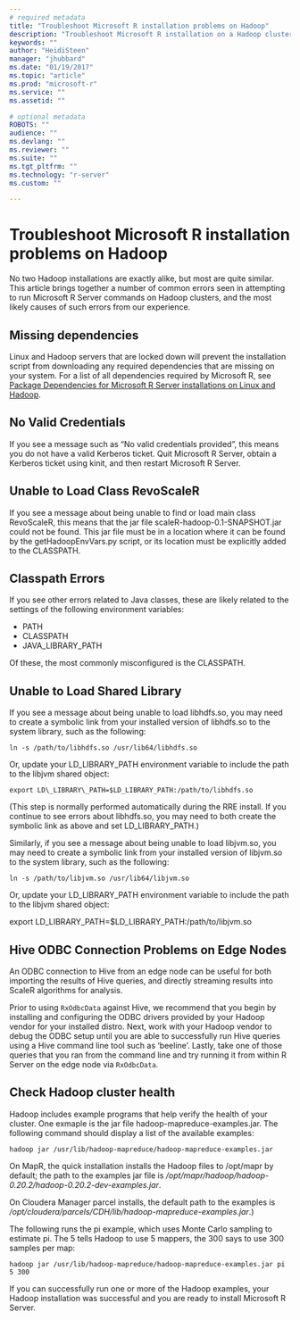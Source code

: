 ```yaml
---
# required metadata
title: "Troubleshoot Microsoft R installation problems on Hadoop"
description: "Troubleshoot Microsoft R installation on a Hadoop cluster."
keywords: ""
author: "HeidiSteen"
manager: "jhubbard"
ms.date: "01/19/2017"
ms.topic: "article"
ms.prod: "microsoft-r"
ms.service: ""
ms.assetid: ""

# optional metadata
ROBOTS: ""
audience: ""
ms.devlang: ""
ms.reviewer: ""
ms.suite: ""
ms.tgt_pltfrm: ""
ms.technology: "r-server"
ms.custom: ""

---
```

# Troubleshoot Microsoft R installation problems on Hadoop

No two Hadoop installations are exactly alike, but most are quite similar. This article brings together a number of common errors seen in attempting to run Microsoft R Server commands on Hadoop clusters, and the most likely causes of such errors from our experience.

## Missing dependencies

Linux and Hadoop servers that are locked down will prevent the installation script from downloading any required dependencies that are missing on your system. For a list of all dependencies required by Microsoft R, see [Package Dependencies for Microsoft R Server installations on Linux and Hadoop](../rserver-install-linux-hadoop-packages.md).

## No Valid Credentials

If you see a message such as “No valid credentials provided”, this means you do not have a valid Kerberos ticket. Quit Microsoft R Server, obtain a Kerberos ticket using kinit, and then restart Microsoft R Server.

## Unable to Load Class RevoScaleR

If you see a message about being unable to find or load main class RevoScaleR, this means that the jar file scaleR-hadoop-0.1-SNAPSHOT.jar could not be found. This jar file must be in a location where it can be found by the getHadoopEnvVars.py script, or its location must be explicitly added to the CLASSPATH.

## Classpath Errors

If you see other errors related to Java classes, these are likely related to the settings of the following environment variables:

- PATH
- CLASSPATH
- JAVA\_LIBRARY\_PATH

Of these, the most commonly misconfigured is the CLASSPATH.

## Unable to Load Shared Library

If you see a message about being unable to load libhdfs.so, you may need to create a symbolic link from your installed version of libhdfs.so to the system library, such as the following:

	ln -s /path/to/libhdfs.so /usr/lib64/libhdfs.so

Or, update your LD\_LIBRARY\_PATH environment variable to include the path to the libjvm shared object:

	export LD\_LIBRARY\_PATH=$LD_LIBRARY_PATH:/path/to/libhdfs.so

(This step is normally performed automatically during the RRE install. If you continue to see errors about libhdfs.so, you may need to both create the symbolic link as above and set LD_LIBRARY_PATH.)

Similarly, if you see a message about being unable to load libjvm.so, you may need to create a symbolic link from your installed version of libjvm.so to the system library, such as the following:

	ln -s /path/to/libjvm.so /usr/lib64/libjvm.so

Or, update your LD\_LIBRARY\_PATH environment variable to include the path to the libjvm shared object:

export LD\_LIBRARY\_PATH=$LD\_LIBRARY\_PATH:/path/to/libjvm.so


## Hive ODBC Connection Problems on Edge Nodes

An ODBC connection to Hive from an edge node can be useful for both importing the results of Hive queries, and directly streaming results into ScaleR algorithms for analysis. 

Prior to using `RxOdbcData` against Hive, we recommend that you begin by installing and configuring the ODBC drivers provided by your Hadoop vendor for your installed distro. Next, work with your Hadoop vendor to debug the ODBC setup until you are able to successfully run Hive queries using a Hive command line tool such as ‘beeline’. Lastly, take one of those queries that you ran from the command line and try running it from within R Server on the edge node via `RxOdbcData`.

## Check Hadoop cluster health

Hadoop includes example programs that help verify the health of your cluster. One exmaple is the jar file hadoop-mapreduce-examples.jar. The following command should display a list of the available examples:

	hadoop jar /usr/lib/hadoop-mapreduce/hadoop-mapreduce-examples.jar

On MapR, the quick installation installs the Hadoop files to /opt/mapr by default; the path to the examples jar file is */opt/mapr/hadoop/hadoop-0.20.2/hadoop-0.20.2-dev-examples.jar*. 

On Cloudera Manager parcel installs, the default path to the examples is */opt/cloudera/parcels/CDH/lib/hadoop-mapreduce-examples.jar*.)

The following runs the pi example, which uses Monte Carlo sampling to estimate pi. The 5 tells Hadoop to use 5 mappers, the 300 says to use 300 samples per map:

	hadoop jar /usr/lib/hadoop-mapreduce/hadoop-mapreduce-examples.jar pi 5 300

If you can successfully run one or more of the Hadoop examples, your Hadoop installation was successful and you are ready to install Microsoft R Server.
